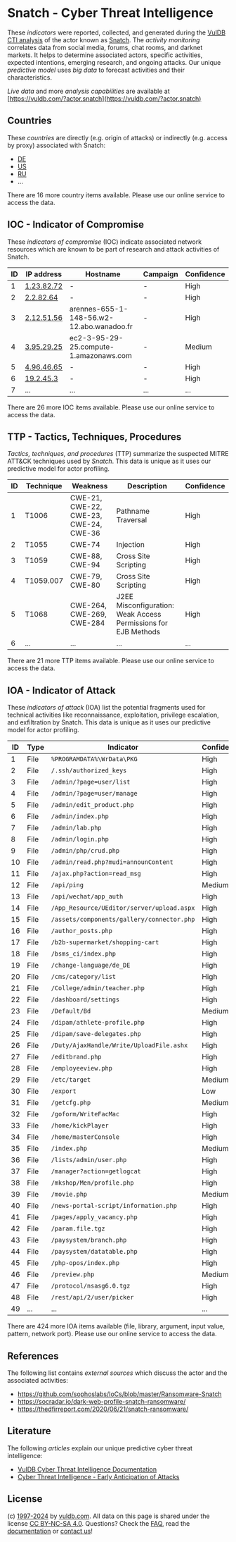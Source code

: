 # Snatch - Cyber Threat Intelligence

These _indicators_ were reported, collected, and generated during the [VulDB CTI analysis](https://vuldb.com/?kb.cti) of the actor known as [Snatch](https://vuldb.com/?actor.snatch). The _activity monitoring_ correlates data from social media, forums, chat rooms, and darknet markets. It helps to determine associated actors, specific activities, expected intentions, emerging research, and ongoing attacks. Our unique _predictive model_ uses _big data_ to forecast activities and their characteristics.

_Live data_ and more _analysis capabilities_ are available at [https://vuldb.com/?actor.snatch](https://vuldb.com/?actor.snatch)

## Countries

These _countries_ are directly (e.g. origin of attacks) or indirectly (e.g. access by proxy) associated with Snatch:

* [DE](https://vuldb.com/?country.de)
* [US](https://vuldb.com/?country.us)
* [RU](https://vuldb.com/?country.ru)
* ...

There are 16 more country items available. Please use our online service to access the data.

## IOC - Indicator of Compromise

These _indicators of compromise_ (IOC) indicate associated network resources which are known to be part of research and attack activities of Snatch.

ID | IP address | Hostname | Campaign | Confidence
-- | ---------- | -------- | -------- | ----------
1 | [1.23.82.72](https://vuldb.com/?ip.1.23.82.72) | - | - | High
2 | [2.2.82.64](https://vuldb.com/?ip.2.2.82.64) | - | - | High
3 | [2.12.51.56](https://vuldb.com/?ip.2.12.51.56) | arennes-655-1-148-56.w2-12.abo.wanadoo.fr | - | High
4 | [3.95.29.25](https://vuldb.com/?ip.3.95.29.25) | ec2-3-95-29-25.compute-1.amazonaws.com | - | Medium
5 | [4.96.46.65](https://vuldb.com/?ip.4.96.46.65) | - | - | High
6 | [19.2.45.3](https://vuldb.com/?ip.19.2.45.3) | - | - | High
7 | ... | ... | ... | ...

There are 26 more IOC items available. Please use our online service to access the data.

## TTP - Tactics, Techniques, Procedures

_Tactics, techniques, and procedures_ (TTP) summarize the suspected MITRE ATT&CK techniques used by _Snatch_. This data is unique as it uses our predictive model for actor profiling.

ID | Technique | Weakness | Description | Confidence
-- | --------- | -------- | ----------- | ----------
1 | T1006 | CWE-21, CWE-22, CWE-23, CWE-24, CWE-36 | Pathname Traversal | High
2 | T1055 | CWE-74 | Injection | High
3 | T1059 | CWE-88, CWE-94 | Cross Site Scripting | High
4 | T1059.007 | CWE-79, CWE-80 | Cross Site Scripting | High
5 | T1068 | CWE-264, CWE-269, CWE-284 | J2EE Misconfiguration: Weak Access Permissions for EJB Methods | High
6 | ... | ... | ... | ...

There are 21 more TTP items available. Please use our online service to access the data.

## IOA - Indicator of Attack

These _indicators of attack_ (IOA) list the potential fragments used for technical activities like reconnaissance, exploitation, privilege escalation, and exfiltration by Snatch. This data is unique as it uses our predictive model for actor profiling.

ID | Type | Indicator | Confidence
-- | ---- | --------- | ----------
1 | File | `%PROGRAMDATA%\WrData\PKG` | High
2 | File | `/.ssh/authorized_keys` | High
3 | File | `/admin/?page=user/list` | High
4 | File | `/admin/?page=user/manage` | High
5 | File | `/admin/edit_product.php` | High
6 | File | `/admin/index.php` | High
7 | File | `/admin/lab.php` | High
8 | File | `/admin/login.php` | High
9 | File | `/admin/php/crud.php` | High
10 | File | `/admin/read.php?mudi=announContent` | High
11 | File | `/ajax.php?action=read_msg` | High
12 | File | `/api/ping` | Medium
13 | File | `/api/wechat/app_auth` | High
14 | File | `/App_Resource/UEditor/server/upload.aspx` | High
15 | File | `/assets/components/gallery/connector.php` | High
16 | File | `/author_posts.php` | High
17 | File | `/b2b-supermarket/shopping-cart` | High
18 | File | `/bsms_ci/index.php` | High
19 | File | `/change-language/de_DE` | High
20 | File | `/cms/category/list` | High
21 | File | `/College/admin/teacher.php` | High
22 | File | `/dashboard/settings` | High
23 | File | `/Default/Bd` | Medium
24 | File | `/dipam/athlete-profile.php` | High
25 | File | `/dipam/save-delegates.php` | High
26 | File | `/Duty/AjaxHandle/Write/UploadFile.ashx` | High
27 | File | `/editbrand.php` | High
28 | File | `/employeeview.php` | High
29 | File | `/etc/target` | Medium
30 | File | `/export` | Low
31 | File | `/getcfg.php` | Medium
32 | File | `/goform/WriteFacMac` | High
33 | File | `/home/kickPlayer` | High
34 | File | `/home/masterConsole` | High
35 | File | `/index.php` | Medium
36 | File | `/lists/admin/user.php` | High
37 | File | `/manager?action=getlogcat` | High
38 | File | `/mkshop/Men/profile.php` | High
39 | File | `/movie.php` | Medium
40 | File | `/news-portal-script/information.php` | High
41 | File | `/pages/apply_vacancy.php` | High
42 | File | `/param.file.tgz` | High
43 | File | `/paysystem/branch.php` | High
44 | File | `/paysystem/datatable.php` | High
45 | File | `/php-opos/index.php` | High
46 | File | `/preview.php` | Medium
47 | File | `/protocol/nsasg6.0.tgz` | High
48 | File | `/rest/api/2/user/picker` | High
49 | ... | ... | ...

There are 424 more IOA items available (file, library, argument, input value, pattern, network port). Please use our online service to access the data.

## References

The following list contains _external sources_ which discuss the actor and the associated activities:

* https://github.com/sophoslabs/IoCs/blob/master/Ransomware-Snatch
* https://socradar.io/dark-web-profile-snatch-ransomware/
* https://thedfirreport.com/2020/06/21/snatch-ransomware/

## Literature

The following _articles_ explain our unique predictive cyber threat intelligence:

* [VulDB Cyber Threat Intelligence Documentation](https://vuldb.com/?kb.cti)
* [Cyber Threat Intelligence - Early Anticipation of Attacks](https://www.scip.ch/en/?labs.20201022)

## License

(c) [1997-2024](https://vuldb.com/?kb.changelog) by [vuldb.com](https://vuldb.com/?kb.about). All data on this page is shared under the license [CC BY-NC-SA 4.0](https://creativecommons.org/licenses/by-nc-sa/4.0/). Questions? Check the [FAQ](https://vuldb.com/?kb.faq), read the [documentation](https://vuldb.com/?kb) or [contact us](https://vuldb.com/?contact)!
